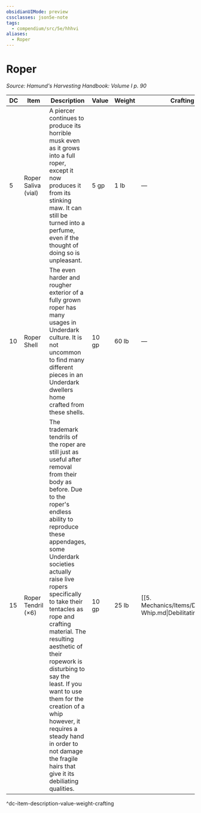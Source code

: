 ```yaml
---
obsidianUIMode: preview
cssclasses: json5e-note
tags:
  - compendium/src/5e/hhhvi
aliases:
  - Roper
---
```

# Roper
*Source: Hamund's Harvesting Handbook: Volume I p. 90* 

| DC | Item | Description | Value | Weight | Crafting |
|----|------|-------------|-------|--------|----------|
| 5 | Roper Saliva (vial) | A piercer continues to produce its horrible musk even as it grows into a full roper, except it now produces it from its stinking maw. It can still be turned into a perfume, even if the thought of doing so is unpleasant. | 5 gp | 1 lb | — |
| 10 | Roper Shell | The even harder and rougher exterior of a fully grown roper has many usages in Underdark culture. It is not uncommon to find many different pieces in an Underdark dwellers home crafted from these shells. | 10 gp | 60 lb | — |
| 15 | Roper Tendril (×6) | The trademark tendrils of the roper are still just as useful after removal from their body as before. Due to the roper's endless ability to reproduce these appendages, some Underdark societies actually raise live ropers specifically to take their tentacles as rope and crafting material. The resulting aesthetic of their ropework is disturbing to say the least. If you want to use them for the creation of a whip however, it requires a steady hand in order to not damage the fragile hairs that give it its debiliating qualities. | 10 gp | 25 lb | [[5. Mechanics/Items/Debilitating Whip.md\|Debilitating Whip]] |
^dc-item-description-value-weight-crafting
